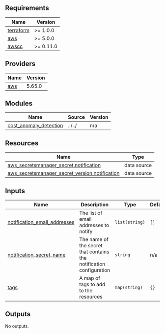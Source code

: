<!-- BEGIN_TF_DOCS -->
## Requirements

| Name | Version |
|------|---------|
| <a name="requirement_terraform"></a> [terraform](#requirement\_terraform) | >= 1.0.0 |
| <a name="requirement_aws"></a> [aws](#requirement\_aws) | >= 5.0.0 |
| <a name="requirement_awscc"></a> [awscc](#requirement\_awscc) | >= 0.11.0 |

## Providers

| Name | Version |
|------|---------|
| <a name="provider_aws"></a> [aws](#provider\_aws) | 5.65.0 |

## Modules

| Name | Source | Version |
|------|--------|---------|
| <a name="module_cost_anomaly_detection"></a> [cost\_anomaly\_detection](#module\_cost\_anomaly\_detection) | ../../ | n/a |

## Resources

| Name | Type |
|------|------|
| [aws_secretsmanager_secret.notification](https://registry.terraform.io/providers/hashicorp/aws/latest/docs/data-sources/secretsmanager_secret) | data source |
| [aws_secretsmanager_secret_version.notification](https://registry.terraform.io/providers/hashicorp/aws/latest/docs/data-sources/secretsmanager_secret_version) | data source |

## Inputs

| Name | Description | Type | Default | Required |
|------|-------------|------|---------|:--------:|
| <a name="input_notification_email_addresses"></a> [notification\_email\_addresses](#input\_notification\_email\_addresses) | The list of email addresses to notify | `list(string)` | `[]` | no |
| <a name="input_notification_secret_name"></a> [notification\_secret\_name](#input\_notification\_secret\_name) | The name of the secret that contains the notification configuration | `string` | n/a | yes |
| <a name="input_tags"></a> [tags](#input\_tags) | A map of tags to add to the resources | `map(string)` | `{}` | no |

## Outputs

No outputs.
<!-- END_TF_DOCS -->